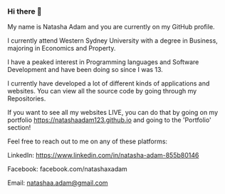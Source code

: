 ### Hi there 👋

My name is Natasha Adam and you are currently on my GitHub profile.

I currently attend Western Sydney University with a degree in Business, majoring in Economics and Property.

I have a peaked interest in Programming languages and Software Development and have been doing so since I was 13.

I currently have developed a lot of different kinds of applications and websites. You can view all the source code by going through my Repositories. 

If you want to see all my websites LIVE, you can do that by going on my portfolio https://natashaadam123.github.io and going to the 'Portfolio' section!

Feel free to reach out to me on any of these platforms:
  
  LinkedIn: https://www.linkedin.com/in/natasha-adam-855b80146
  
  Facebook: facebook.com/natashaxadam 
 
  Email: natashaa.adam@gmail.com

